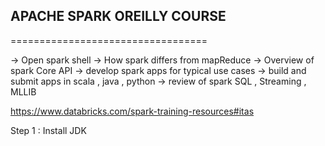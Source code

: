 
## APACHE SPARK OREILLY COURSE
==================================

-> Open spark shell
-> How spark differs from mapReduce
-> Overview of spark Core API
-> develop spark apps for typical use cases
-> build and submit apps in scala , java , python
-> review of spark SQL , Streaming , MLLIB

https://www.databricks.com/spark-training-resources#itas

Step 1 : Install JDK

































